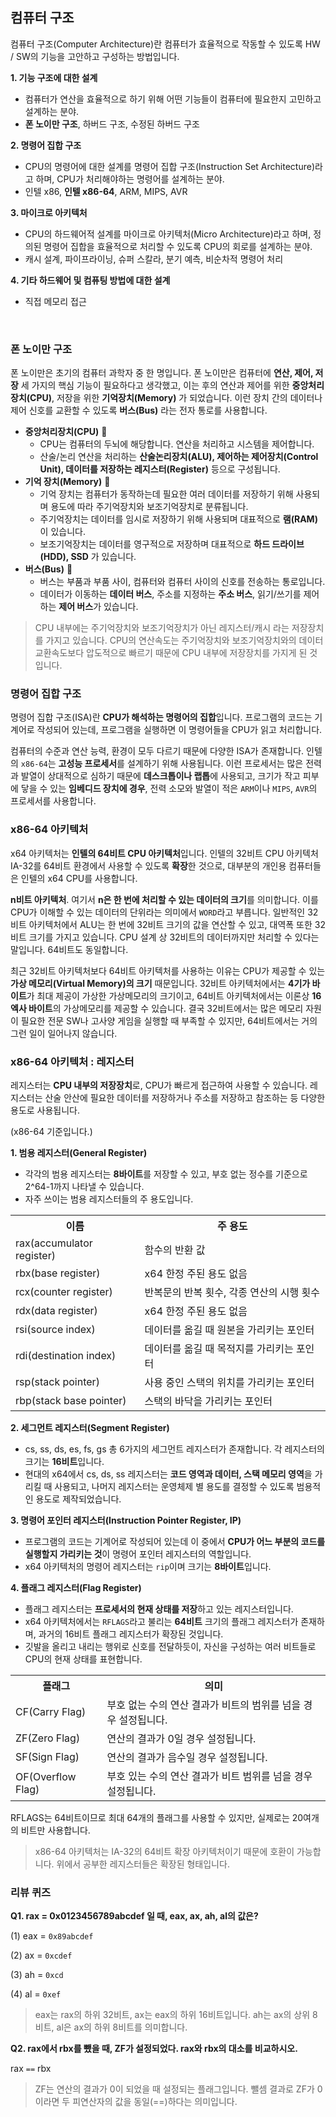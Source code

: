 ## 컴퓨터 구조
컴퓨터 구조(Computer Architecture)란 컴퓨터가 효율적으로 작동할 수 있도록 HW / SW의 기능을 고안하고 구성하는 방법입니다.

**1. 기능 구조에 대한 설계**
- 컴퓨터가 연산을 효율적으로 하기 위해 어떤 기능들이 컴퓨터에 필요한지 고민하고 설계하는 분야.
- **폰 노이만 구조**, 하버드 구조, 수정된 하버드 구조

**2. 명령어 집합 구조**
- CPU의 명령어에 대한 설계를 명령어 집합 구조(Instruction Set Architecture)라고 하며, CPU가 처리해야하는 명령어를 설계하는 분야.
- 인텔 x86, **인텔 x86-64**, ARM, MIPS, AVR

**3. 마이크로 아키텍처**
- CPU의 하드웨어적 설계를 마이크로 아키텍처(Micro Architecture)라고 하며, 정의된 명령어 집합을 효율적으로 처리할 수 있도록 CPU의 회로를 설계하는 분야.
- 캐시 설계, 파이프라이닝, 슈퍼 스칼라, 분기 예측, 비순차적 명령어 처리

**4. 기타 하드웨어 및 컴퓨팅 방법에 대한 설계**
- 직접 메모리 접근

<br/>

### 폰 노이만 구조
폰 노이만은 초기의 컴퓨터 과학자 중 한 명입니다. 폰 노이만은 컴퓨터에 **연산, 제어, 저장** 세 가지의 핵심 기능이 필요하다고 생각했고, 이는 후의 연산과 제어를 위한 **중앙처리장치(CPU)**, 저장을 위한 **기억장치(Memory)** 가 되었습니다.
이런 장치 간의 데이터나 제어 신호를 교환할 수 있도록 **버스(Bus)** 라는 전자 통로를 사용합니다.

- **중앙처리장치(CPU)** 🧠
  - CPU는 컴퓨터의 두뇌에 해당합니다. 연산을 처리하고 시스템을 제어합니다.
  - 산술/논리 연산을 처리하는 **산술논리장치(ALU), 제어하는 제어장치(Control Unit), 데이터를 저장하는 레지스터(Register)** 등으로 구성됩니다.
- **기억 장치(Memory)** 💾
  - 기억 장치는 컴퓨터가 동작하는데 필요한 여러 데이터를 저장하기 위해 사용되며 용도에 따라 주기억장치와 보조기억장치로 분류됩니다.
  - 주기억장치는 데이터를 임시로 저장하기 위해 사용되며 대표적으로 **램(RAM)** 이 있습니다.
  - 보조기억장치는 데이터를 영구적으로 저장하며 대표적으로 **하드 드라이브(HDD), SSD** 가 있습니다.
- **버스(Bus)** 🚌
  - 버스는 부품과 부품 사이, 컴퓨터와 컴퓨터 사이의 신호를 전송하는 통로입니다.
  - 데이터가 이동하는 **데이터 버스**, 주소를 지정하는 **주소 버스**, 읽기/쓰기를 제어하는 **제어 버스**가 있습니다. 

> CPU 내부에는 주기억장치와 보조기억장치가 아닌 레지스터/캐시 라는 저장장치를 가지고 있습니다.
> CPU의 연산속도는 주기억장치와 보조기억장치와의 데이터 교환속도보다 압도적으로 빠르기 때문에 CPU 내부에 저장장치를 가지게 된 것입니다.

### 명령어 집합 구조
명령어 집합 구조(ISA)란 **CPU가 해석하는 명령어의 집합**입니다. 프로그램의 코드는 기계어로 작성되어 있는데, 프로그램을 실행하면 이 명령어들을 CPU가 읽고 처리합니다.

컴퓨터의 수준과 연산 능력, 환경이 모두 다르기 때문에 다양한 ISA가 존재합니다.
인텔의 ```x86-64```는 **고성능 프로세서**를 설계하기 위해 사용됩니다. 이런 프로세서는 많은 전력과 발열이 상대적으로 심하기 때문에 **데스크톱이나 랩톱**에 사용되고,
크기가 작고 피부에 닿을 수 있는 **임베디드 장치에 경우**, 전력 소모와 발열이 적은 ```ARM```이나 ```MIPS```, ```AVR```의 프로세서를 사용합니다.

### x86-64 아키텍처
x64 아키텍처는 **인텔의 64비트 CPU 아키텍처**입니다. 인텔의 32비트 CPU 아키텍처 IA-32를 64비트 환경에서 사용할 수 있도록 **확장**한 것으로, 대부분의 개인용 컴퓨터들은 인텔의 x64 CPU를 사용합니다.

**n비트 아키텍처**. 여기서 **n은 한 번에 처리할 수 있는 데이터의 크기**를 의미합니다. 이를 CPU가 이해할 수 있는 데이터의 단위라는 의미에서 ```WORD```라고 부릅니다.
일반적인 32비트 아키텍처에서 ALU는 한 번에 32비트 크기의 값을 연산할 수 있고, 대역폭 또한 32비트 크기를 가지고 있습니다. CPU 설계 상 32비트의 데이터까지만 처리할 수 있다는 말입니다.
64비트도 동일합니다.

최근 32비트 아키텍처보다 64비트 아키텍처를 사용하는 이유는 CPU가 제공할 수 있는 **가상 메모리(Virtual Memory)의 크기** 때문입니다. 
32비트 아키텍처에서는 **4기가 바이트**가 최대 제공이 가상한 가상메모리의 크기이고, 64비트 아키텍처에서는 이론상 **16엑사 바이트**의 가상메모리를 제공할 수 있습니다. 
결국 32비트에서는 많은 메모리 자원이 필요한 전문 SW나 고사양 게임을 실행할 때 부족할 수 있지만, 64비트에서는 거의 그런 일이 일어나지 않습니다.

### x86-64 아키텍처 : 레지스터
레지스터는 **CPU 내부의 저장장치**로, CPU가 빠르게 접근하여 사용할 수 있습니다. 레지스터는 산술 안산에 필요한 데이터를 저장하거나 주소를 저장하고 참조하는 등 다양한 용도로 사용됩니다.

(x86-64 기준입니다.)

**1. 범용 레지스터(General Register)**
- 각각의 범용 레지스터는 **8바이트**를 저장할 수 있고, 부호 없는 정수를 기준으로 2^64-1까지 나타낼 수 있습니다.
- 자주 쓰이는 범용 레지스터들의 주 용도입니다.
<table>
<tr><th>이름</th><th>주 용도</th></tr>
<tr><td>rax(accumulator register)</td><td>함수의 반환 값</td></tr>
<tr><td>rbx(base register)</td><td>x64 한정 주된 용도 없음</td></tr>
<tr><td>rcx(counter register)</td><td>반복문의 반복 횟수, 각종 연산의 시행 횟수</td></tr>
<tr><td>rdx(data register)</td><td>x64 한정 주된 용도 없음</td></tr>
<tr><td>rsi(source index)</td><td>데이터를 옮길 때 원본을 가리키는 포인터</td></tr>
<tr><td>rdi(destination index)</td><td>데이터를 옮길 때 목적지를 가리키는 포인터</td></tr>
<tr><td>rsp(stack pointer)</td><td>사용 중인 스택의 위치를 가리키는 포인터</td></tr>
<tr><td>rbp(stack base pointer)</td><td>스택의 바닥을 가리키는 포인터</td></tr>
</table>

**2. 세그먼트 레지스터(Segment Register)**
- cs, ss, ds, es, fs, gs 총 6가지의 세그먼트 레지스터가 존재합니다. 각 레지스터의 크기는 **16비트**입니다.
- 현대의 x64에서 cs, ds, ss 레지스터는 **코드 영역과 데이터, 스택 메모리 영역**을 가리킬 때 사용되고, 나머지 레지스터는 운영체제 별 용도를 결정할 수 있도록 범용적인 용도로 제작되었습니다.

**3. 명령어 포인터 레지스터(Instruction Pointer Register, IP)**
- 프로그램의 코드는 기계어로 작성되어 있는데 이 중에서 **CPU가 어느 부분의 코드를 실행할지 가리키는 것**이 명령어 포인터 레지스터의 역할입니다.
- x64 아키텍처의 명령어 레지스터는 ```rip```이며 크기는 **8바이트**입니다.

**4. 플래그 레지스터(Flag Register)**
- 플래그 레지스터는 **프로세서의 현재 상태를 저장**하고 있는 레지스터입니다.
- x64 아키텍처에서는 ```RFLAGS```라고 불리는 **64비트** 크기의 플래그 레지스터가 존재하며, 과거의 16비트 플래그 레지스터가 확장된 것입니다.
- 깃발을 올리고 내리는 행위로 신호를 전달하듯이, 자신을 구성하는 여러 비트들로 CPU의 현재 상태를 표현합니다.
<table>
<tr><th>플래그</th><th>의미</th></tr>
<tr><td>CF(Carry Flag)</td><td>부호 없는 수의 연산 결과가 비트의 범위를 넘을 경우 설정됩니다.</td></tr>
<tr><td>ZF(Zero Flag)</td><td>연산의 결과가 0일 경우 설정됩니다.</td></tr>
<tr><td>SF(Sign Flag)</td><td>연산의 결과가 음수일 경우 설정됩니다.</td></tr>
<tr><td>OF(Overflow Flag)</td><td>부호 있는 수의 연산 결과가 비트 범위를 넘을 경우 설정됩니다.</td></tr>
</table>

RFLAGS는 64비트이므로 최대 64개의 플래그를 사용할 수 있지만, 실제로는 20여개의 비트만 사용합니다.

> x86-64 아키텍처는 IA-32의 64비트 확장 아키텍처이기 때문에 호환이 가능합니다. 위에서 공부한 레지스터들은 확장된 형태입니다.

### 리뷰 퀴즈
**Q1. rax = 0x0123456789abcdef 일 때, eax, ax, ah, al의 값은?**

(1) eax = ```0x89abcdef```

(2) ax = ```0xcdef```

(3) ah = ```0xcd```

(4) al = ```0xef```

> eax는 rax의 하위 32비트, ax는 eax의 하위 16비트입니다. ah는 ax의 상위 8비트, al은 ax의 하위 8비트를 의미합니다.

**Q2. rax에서 rbx를 뺐을 때, ZF가 설정되었다. rax와 rbx의 대소를 비교하시오.**

rax ```==``` rbx

> ZF는 연산의 결과가 0이 되었을 때 설정되는 플래그입니다. 뺄셈 결과로 ZF가 0이라면 두 피연산자의 값을 동일(==)하다는 의미입니다.